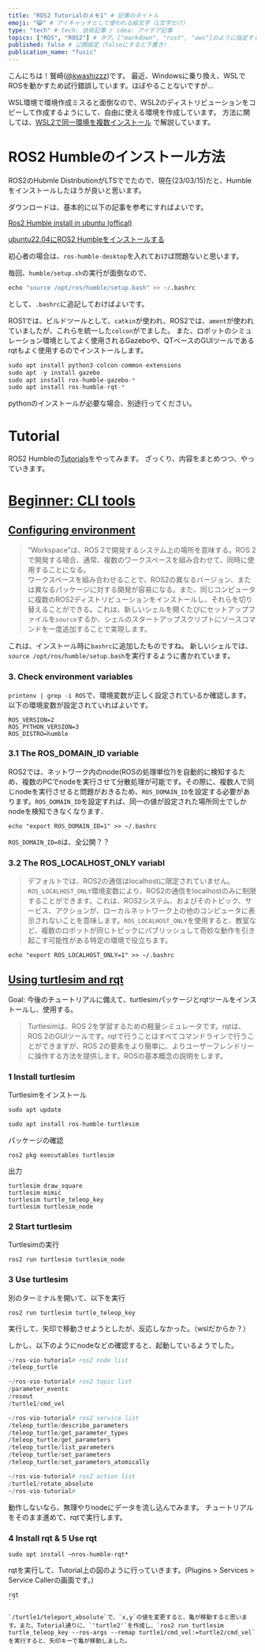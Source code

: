 ```yaml
---
title: "ROS2 Tutorialのメモ1" # 記事のタイトル
emoji: "😸" # アイキャッチとして使われる絵文字（1文字だけ）
type: "tech" # tech: 技術記事 / idea: アイデア記事
topics: ["ROS", "ROS2"] # タグ。["markdown", "rust", "aws"]のように指定する
published: false # 公開設定（falseにすると下書き）
publication_name: "fusic"
---
```


こんにちは！鷲崎([@kwashizzz](https://twitter.com/kwashizzz))です。
最近、Windowsに乗り換え、WSLでROSを動かすため試行錯誤しています。ほぼやることないですが...

WSL環境で環境作成ミスると面倒なので、WSL2のディストリビューションをコピーして作成するようにして、自由に使える環境を作成しています。
方法に関しては、[WSL2で同一環境を複数インストール](https://zenn.dev/fusic/articles/wsl-multi-dist) で解説しています。

# ROS2 Humbleのインストール方法

ROS2のHubmle DistributionがLTSででたので、現在(23/03/15)だと、Humbleをインストールしたほうが良いと思います。

ダウンロードは、基本的に以下の記事を参考にすればよいです。

[Ros2 Humble install in ubuntu (offical)](https://docs.ros.org/en/humble/Installation/Ubuntu-Install-Debians.html)

[ubuntu22.04にROS2 Humbleをインストールする](https://qiita.com/porizou1/items/5dd915402e2990e4d95f)

初心者の場合は、`ros-humble-desktop`を入れておけば問題ないと思います。

毎回、`humble/setup.sh`の実行が面倒なので、

```s
echo "source /opt/ros/humble/setup.bash" >> ~/.bashrc
```

として、`.bashrc`に追記しておけばよいです。

ROS1では、ビルドツールとして、`catkin`が使われ、ROS2では、`ament`が使われていましたが、これらを統一した`colcon`がでました。
また、ロボットのシミュレーション環境としてよく使用されるGazeboや、QTベースのGUIツールであるrqtもよく使用するのでインストールします。

```s
sudo apt install python3-colcon-common-extensions
sudo apt -y install gazebo
sudo apt install ros-humble-gazebo-*
sudo apt install ros-humble-rqt-*
```

pythonのインストールが必要な場合、別途行ってください。

# Tutorial

ROS2 Humbleの[Tutorials](https://docs.ros.org/en/humble/Tutorials.html)をやってみます。
ざっくり、内容をまとめつつ、やっていきます。

# [Beginner: CLI tools](https://docs.ros.org/en/humble/Tutorials/Beginner-CLI-Tools.html)

## [Configuring environment](https://docs.ros.org/en/humble/Tutorials/Beginner-CLI-Tools/Configuring-ROS2-Environment.html)

>“Workspace”は、ROS 2で開発するシステム上の場所を意味する。ROS 2で開発する場合、通常、複数のワークスペースを組み合わせて、同時に使用することになる。  
ワークスペースを組み合わせることで、ROS2の異なるバージョン、または異なるパッケージに対する開発が容易になる。また、同じコンピュータに複数のROS2ディストリビューションをインストールし、それらを切り替えることができる。これは、新しいシェルを開くたびにセットアップファイルを`source`するか、シェルのスタートアップスクリプトにソースコマンドを一度追加することで実現します。

これは、インストール時に`bashrc`に追加したものですね。
新しいシェルでは、`source /opt/ros/humble/setup.bash`を実行するように書かれています。

### **3. Check environment variables**

`printenv | grep -i ROS`で、環境変数が正しく設定されているか確認します。
以下の環境変数が設定されていればよいです。

```
ROS_VERSION=2
ROS_PYTHON_VERSION=3
ROS_DISTRO=humble
```

### **3.1 The ROS_DOMAIN_ID variable**

ROS2では、ネットワーク内のnode(ROSの処理単位?)を自動的に検知するため、複数のPCでnodeを実行させて分散処理が可能です。その際に、複数人で同じnodeを実行させると問題がおきるため、`ROS_DOMAIN_ID`を設定する必要があります。`ROS_DOMAIN_ID`を設定すれば、同一の値が設定された場所同士でしかnodeを検知できなくなります．

```
echo "export ROS_DOMAIN_ID=1" >> ~/.bashrc
```

`ROS_DOMAIN_ID=0`は、全公開？？

### **3.2 The ROS_LOCALHOST_ONLY variabl**

> デフォルトでは、ROS2の通信はlocalhostに限定されていません。`ROS_LOCALHOST_ONLY`環境変数により、ROS2の通信をlocalhostのみに制限することができます。これは、ROS2システム、およびそのトピック、サービス、アクションが、ローカルネットワーク上の他のコンピュータに表示されないことを意味します。`ROS_LOCALHOST_ONLY`を使用すると、教室など、複数のロボットが同じトピックにパブリッシュして奇妙な動作を引き起こす可能性がある特定の環境で役立ちます。

```
echo "export ROS_LOCALHOST_ONLY=1" >> ~/.bashrc
```

## [Using turtlesim and rqt](https://docs.ros.org/en/humble/Tutorials/Beginner-CLI-Tools/Introducing-Turtlesim/Introducing-Turtlesim.html)

Goal: 今後のチュートリアルに備えて、turtlesimパッケージとrqtツールをインストールし、使用する。

>Turtlesimは、ROS 2を学習するための軽量シミュレータです。rqtは、ROS 2のGUIツールです。rqtで行うことはすべてコマンドラインで行うことができますが、ROS 2の要素をより簡単に、よりユーザーフレンドリーに操作する方法を提供します。ROSの基本概念の説明をします。

### **1 Install turtlesim**

Turtlesimをインストール

```s
sudo apt update

sudo apt install ros-humble-turtlesim
```

パッケージの確認

```
ros2 pkg executables turtlesim
```

出力

```
turtlesim draw_square
turtlesim mimic
turtlesim turtle_teleop_key
turtlesim turtlesim_node
```


### **2 Start turtlesim**

Turtlesimの実行

```
ros2 run turtlesim turtlesim_node
```

### **3 Use turtlesim**

別のターミナルを開いて、以下を実行

```
ros2 run turtlesim turtle_teleop_key
```

実行して、矢印で移動させようとしたが、反応しなかった。（wslだからか？）

しかし、以下のようにnodeなどの確認すると、起動しているようでした。

```s
~/ros-vio-tutorial# ros2 node list
/teleop_turtle

~/ros-vio-tutorial# ros2 topic list
/parameter_events
/rosout
/turtle1/cmd_vel

~/ros-vio-tutorial# ros2 service list
/teleop_turtle/describe_parameters
/teleop_turtle/get_parameter_types
/teleop_turtle/get_parameters
/teleop_turtle/list_parameters
/teleop_turtle/set_parameters
/teleop_turtle/set_parameters_atomically

~/ros-vio-tutorial# ros2 action list
/turtle1/rotate_absolute
~/ros-vio-tutorial# 
```

動作しないなら、無理やりnodeにデータを流し込んでみます。
チュートリアルをそのまま進めて、rqtで実行します。

### 4 Install rqt & 5 Use rqt

```
sudo apt install ~nros-humble-rqt*
```

rqtを実行して、Tutorial上の図のように行っていきます。(Plugins > Services > Service Callerの画面です。)

```
rqt
``

`/turtle1/teleport_absolute`で、`x,y`の値を変更すると、亀が移動すると思います。また、Tutorial通りに、`'turtle2'`を作成し、`ros2 run turtlesim turtle_teleop_key --ros-args --remap turtle1/cmd_vel:=turtle2/cmd_vel`を実行すると、矢印キーで亀が移動しました。